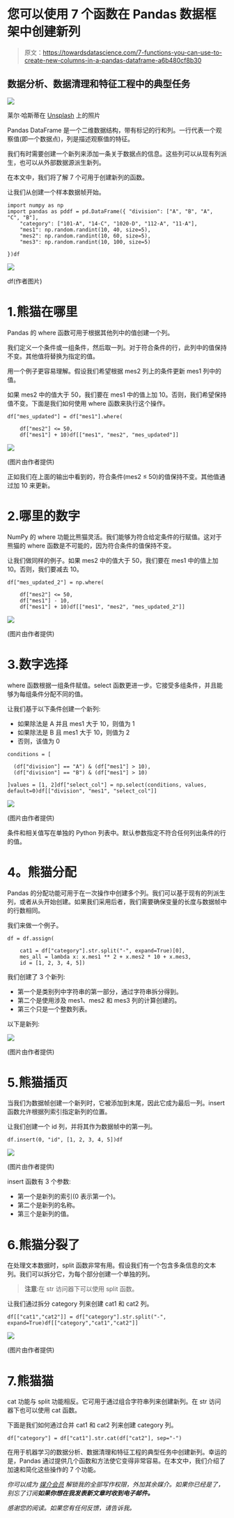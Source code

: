 # 您可以使用 7 个函数在 Pandas 数据框架中创建新列

> 原文：<https://towardsdatascience.com/7-functions-you-can-use-to-create-new-columns-in-a-pandas-dataframe-a6b480cf8b30>

## 数据分析、数据清理和特征工程中的典型任务

![](img/9541600ab6a33ec13043334411203167.png)

莱尔·哈斯蒂在 [Unsplash](https://unsplash.com/s/photos/seven?utm_source=unsplash&utm_medium=referral&utm_content=creditCopyText) 上的照片

Pandas DataFrame 是一个二维数据结构，带有标记的行和列。一行代表一个观察值(即一个数据点)，列是描述观察值的特征。

我们有时需要创建一个新列来添加一条关于数据点的信息。这些列可以从现有列派生，也可以从外部数据源派生新列。

在本文中，我们将了解 7 个可用于创建新列的函数。

让我们从创建一个样本数据帧开始。

```
import numpy as np
import pandas as pddf = pd.DataFrame({ "division": ["A", "B", "A", "C", "B"],
    "category": ["101-A", "14-C", "1020-D", "112-A", "11-A"],
    "mes1": np.random.randint(10, 40, size=5),
    "mes2": np.random.randint(10, 60, size=5),
    "mes3": np.random.randint(10, 100, size=5)

})df
```

![](img/e4d38b6eac79be20f2c5247c60706bd2.png)

df(作者图片)

# 1.熊猫在哪里

Pandas 的 where 函数可用于根据其他列中的值创建一个列。

我们定义一个条件或一组条件，然后取一列。对于符合条件的行，此列中的值保持不变。其他值将替换为指定的值。

用一个例子更容易理解。假设我们希望根据 mes2 列上的条件更新 mes1 列中的值。

如果 mes2 中的值大于 50，我们要在 mes1 中的值上加 10。否则，我们希望保持值不变。下面是我们如何使用 where 函数来执行这个操作。

```
df["mes_updated"] = df["mes1"].where(

    df["mes2"] <= 50, 
    df["mes1"] + 10)df[["mes1", "mes2", "mes_updated"]]
```

![](img/b69933ca831c25bcd4e70113389a71ef.png)

(图片由作者提供)

正如我们在上面的输出中看到的，符合条件(mes2 ≤ 50)的值保持不变。其他值通过加 10 来更新。

# 2.哪里的数字

NumPy 的 where 功能比熊猫灵活。我们能够为符合给定条件的行赋值。这对于熊猫的 where 函数是不可能的，因为符合条件的值保持不变。

让我们做同样的例子。如果 mes2 中的值大于 50，我们要在 mes1 中的值上加 10。否则，我们要减去 10。

```
df["mes_updated_2"] = np.where(

    df["mes2"] <= 50, 
    df["mes1"] - 10,
    df["mes1"] + 10)df[["mes1", "mes2", "mes_updated_2"]]
```

![](img/4d0e39b68d3b225ae94be1edb20178bc.png)

(图片由作者提供)

# 3.数字选择

where 函数根据一组条件赋值。select 函数更进一步。它接受多组条件，并且能够为每组条件分配不同的值。

让我们基于以下条件创建一个新列:

*   如果除法是 A 并且 mes1 大于 10，则值为 1
*   如果除法是 B 且 mes1 大于 10，则值为 2
*   否则，该值为 0

```
conditions = [

  (df["division"] == "A") & (df["mes1"] > 10),
  (df["division"] == "B") & (df["mes1"] > 10)

]values = [1, 2]df["select_col"] = np.select(conditions, values, default=0)df[["division", "mes1", "select_col"]]
```

![](img/d1cb35bc766c43d9208fc2188a8d1a29.png)

(图片由作者提供)

条件和相关值写在单独的 Python 列表中。默认参数指定不符合任何列出条件的行的值。

# **4。熊猫分配**

Pandas 的分配功能可用于在一次操作中创建多个列。我们可以基于现有的列派生列，或者从头开始创建。如果我们采用后者，我们需要确保变量的长度与数据帧中的行数相同。

我们来做一个例子。

```
df = df.assign(

    cat1 = df["category"].str.split("-", expand=True)[0],
    mes_all = lambda x: x.mes1 ** 2 + x.mes2 * 10 + x.mes3,
    id = [1, 2, 3, 4, 5])
```

我们创建了 3 个新列:

*   第一个是类别列中字符串的第一部分，通过字符串拆分得到。
*   第二个是使用涉及 mes1、mes2 和 mes3 列的计算创建的。
*   第三个只是一个整数列表。

以下是新列:

![](img/3a886bf3ddd3f1e5fe0138e3382b5c52.png)

(图片由作者提供)

# 5.熊猫插页

当我们为数据帧创建一个新列时，它被添加到末尾，因此它成为最后一列。insert 函数允许根据列索引指定新列的位置。

让我们创建一个 id 列，并将其作为数据帧中的第一列。

```
df.insert(0, "id", [1, 2, 3, 4, 5])df
```

![](img/5530e0e06d4fe6eab9aca8079f940220.png)

(图片由作者提供)

insert 函数有 3 个参数:

*   第一个是新列的索引(0 表示第一个)。
*   第二个是新列的名称。
*   第三个是新列的值。

# 6.熊猫分裂了

在处理文本数据时，split 函数非常有用。假设我们有一个包含多条信息的文本列。我们可以拆分它，为每个部分创建一个单独的列。

> **注意**:在 str 访问器下可以使用 split 函数。

让我们通过拆分 category 列来创建 cat1 和 cat2 列。

```
df[["cat1","cat2"]] = df["category"].str.split("-", expand=True)df[["category","cat1","cat2"]]
```

![](img/07b88e2438a0d3485f63093821924f32.png)

(图片由作者提供)

# 7.熊猫猫

cat 功能与 split 功能相反。它可用于通过组合字符串列来创建新列。在 str 访问器下也可以使用 cat 函数。

下面是我们如何通过合并 cat1 和 cat2 列来创建 category 列。

```
df["category"] = df["cat1"].str.cat(df["cat2"], sep="-")
```

在用于机器学习的数据分析、数据清理和特征工程的典型任务中创建新列。幸运的是，Pandas 通过提供几个函数和方法使它变得非常容易。在本文中，我们介绍了加速和简化这些操作的 7 个功能。

*你可以成为* [*媒介会员*](https://sonery.medium.com/membership) *解锁我的全部写作权限，外加其余媒介。如果你已经是了，别忘了订阅**如果你想在我发表新文章时收到电子邮件。***

*感谢您的阅读。如果您有任何反馈，请告诉我。*